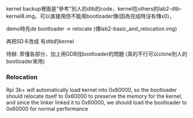 
kernel backup裡面是"參考"別人的dtb的code，kernel在others的lab2-dtb-kernel8.img，可以直接用但不能用bootloader傳(因為完成時沒有傳x0)，

demo時先de bootloader -> relocate
(傳lab2-basic_and_relocation.img)

再把SD卡改成 有dtb的kernel

待辦: 
弄懂各部分，加上用GDB找bootloader的問題
(真的不行可以clone別人的bootloader來用)

### Relocation
Rpi 3b+ will automatically load kernel into 0x80000, so the bootloader should relocate itself to 0x60000 to preserve the memory for the kernel, and since the linker linked it to 0x60000, we should load the bootloader to 0x60000 for normal performance